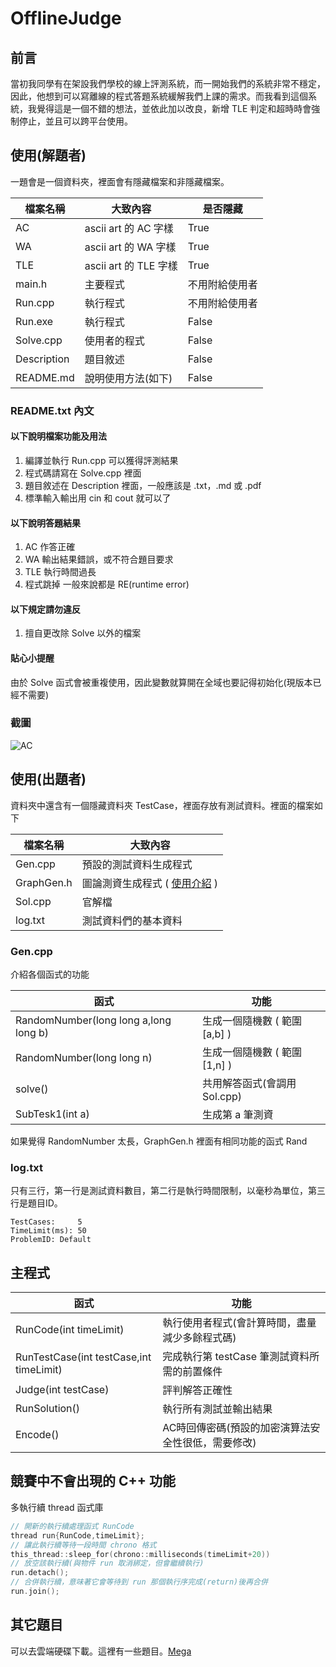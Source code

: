 # OfflineJudge

## 前言

當初我同學有在架設我們學校的線上評測系統，而一開始我們的系統非常不穩定，因此，他想到可以寫離線的程式答題系統緩解我們上課的需求。而我看到這個系統，我覺得這是一個不錯的想法，並依此加以改良，新增 TLE 判定和超時時會強制停止，並且可以跨平台使用。

## 使用(解題者)

一題會是一個資料夾，裡面會有隱藏檔案和非隱藏檔案。

| 檔案名稱 | 大致內容 | 是否隱藏 |
| --- | --- | --- |
| AC | ascii art 的 AC 字樣 | True |
| WA | ascii art 的 WA 字樣 | True |
| TLE | ascii art 的 TLE 字樣 | True |
| main.h | 主要程式 | 不用附給使用者 |
| Run.cpp | 執行程式 | 不用附給使用者 |
| Run.exe | 執行程式 | False |
| Solve.cpp | 使用者的程式 | False |
| Description | 題目敘述 | False |
| README.md | 說明使用方法(如下) | False |

### README.txt 內文

#### 以下說明檔案功能及用法

1. 編譯並執行 Run.cpp 可以獲得評測結果
2. 程式碼請寫在 Solve.cpp 裡面
3. 題目敘述在 Description 裡面，一般應該是 .txt，.md 或 .pdf
4. 標準輸入輸出用 cin 和 cout 就可以了

#### 以下說明答題結果

1. AC 作答正確
2. WA 輸出結果錯誤，或不符合題目要求
3. TLE 執行時間過長
4. 程式跳掉 一般來說都是 RE(runtime error)

#### 以下規定請勿違反

1. 擅自更改除 Solve 以外的檔案

#### 貼心小提醒

由於 Solve 函式會被重複使用，因此變數就算開在全域也要記得初始化(現版本已經不需要)

### 截圖

![AC](https://live.staticflickr.com/65535/52131824719_f3ef187894_o.png)

## 使用(出題者)

資料夾中還含有一個隱藏資料夾 TestCase，裡面存放有測試資料。裡面的檔案如下

| 檔案名稱 | 大致內容 |
| --- | --- |
| Gen.cpp | 預設的測試資料生成程式 |
| GraphGen.h | 圖論測資生成程式 ( [使用介紹](https://mtmatt.page/misc/the-test-case-builder-of-graph-theory/) ) |
| Sol.cpp | 官解檔 |
| log.txt | 測試資料們的基本資料 |

### Gen.cpp

介紹各個函式的功能

| 函式 | 功能 |
| --- | --- |
| RandomNumber(long long a,long long b) | 生成一個隨機數 ( 範圍\[a,b\] ) |
| RandomNumber(long long n) | 生成一個隨機數 ( 範圍\[1,n\] ) |
| solve() | 共用解答函式(會調用Sol.cpp) |
| SubTesk1(int a) | 生成第 a 筆測資 |

如果覺得 RandomNumber 太長，GraphGen.h 裡面有相同功能的函式 Rand

### log.txt

只有三行，第一行是測試資料數目，第二行是執行時間限制，以毫秒為單位，第三行是題目ID。

```
TestCases:     5
TimeLimit(ms): 50
ProblemID: Default
```

## 主程式

| 函式 | 功能 |
| --- | --- |
| RunCode(int timeLimit) | 執行使用者程式(會計算時間，盡量減少多餘程式碼) |
| RunTestCase(int testCase,int timeLimit) | 完成執行第 testCase 筆測試資料所需的前置條件 |
| Judge(int testCase) | 評判解答正確性 |
| RunSolution() | 執行所有測試並輸出結果 |
| Encode() | AC時回傳密碼(預設的加密演算法安全性很低，需要修改) |

## 競賽中不會出現的 C++ 功能

多執行續 thread 函式庫

```cpp
// 開新的執行續處理函式 RunCode
thread run{RunCode,timeLimit};
// 讓此執行續等待一段時間 chrono 格式
this_thread::sleep_for(chrono::milliseconds(timeLimit+20))
// 放空該執行續(與物件 run 取消綁定，但會繼續執行)
run.detach();
// 合併執行續，意味著它會等待到 run 那個執行序完成(return)後再合併
run.join();
```

## 其它題目

可以去雲端硬碟下載。這裡有一些題目。[Mega](https://mega.nz/folder/HgdU3J4A#NjDnWXqIS6Ov_hDGnrbtkA)
